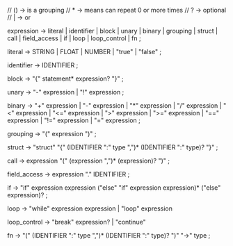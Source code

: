 
// () -> is a grouping
// *  -> means can repeat 0 or more times
// ?  -> optional
// |  -> or

expression -> literal
            | identifier
            | block
            | unary
            | binary
            | grouping
            | struct
            | call
            | field_access
            | if
            | loop
            | loop_control
            | fn
            ;

literal -> STRING
         | FLOAT
         | NUMBER
         | "true"
         | "false"
         ;

identifier -> IDENTIFIER ;

block -> "{" statement* expression? "}" ;

unary -> "-" expression
       | "!" expression
       ;

binary -> "+"  expression
        | "-"  expression
        | "*"  expression
        | "/"  expression
        | "<"  expression
        | "<=" expression
        | ">"  expression
        | ">=" expression
        | "==" expression
        | "!=" expression
        | "="  expression
        ;

grouping -> "(" expression ")" ;

struct -> "struct" "{" (IDENTIFIER ":" type ",")* (IDENTIFIER ":" type)? "}" ;

call -> expression "(" (expression ",")* (expression)? ")" ;

field_access -> expression "." IDENTIFIER ;

if -> "if" expression expression ("else" "if" expression expression)* ("else" expression)? ;

loop -> "while" expression expression
      | "loop" expression
    
loop_control -> "break" expression?
              | "continue"

fn -> "(" (IDENTIFIER ":" type ",")* (IDENTIFIER ":" type)? ")" "->" type ;